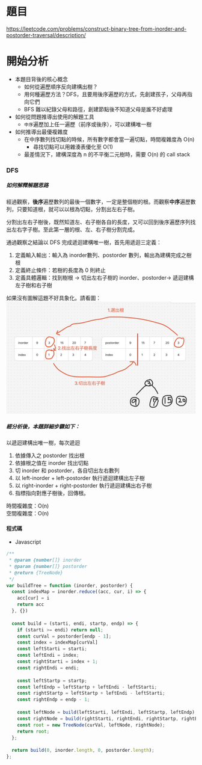 # 題目

https://leetcode.com/problems/construct-binary-tree-from-inorder-and-postorder-traversal/description/

# 開始分析

- 本題目背後的核心概念
  - 如何從遍歷順序反向建構出樹？
  - 用何種遍歷方法？DFS，且要用後序遍歷的方式，先創建孩子，父母再指向它們
  - BFS 難以紀錄父母和路徑，創建節點後不知道父母是誰不好處理
- 如何從問題推導出使用的解題工具
  - `中序`遍歷加上任一遍歷（前序或後序），可以建構唯一樹
- 如何推導出最優複雜度
  - 在中序數列找切點的時候，所有數字都會當一遍切點，時間複雜度為 O(n)
    - 尋找切點可以用雜湊表優化至 O(1)
  - 最差情況下，建構深度為 n 的不平衡二元樹時，需要 O(n) 的 call stack

### DFS

##### 如何解釋解題思路
經過觀察，**後序**遍歷數列的最後一個數字，一定是整個樹的根。而觀察**中序**遍歷數列，只要知道根，就可以以根為切點，分割出左右子樹。

分割出左右子樹後，既然知道左、右子樹各自的長度，又可以回到後序遍歷序列找出左右字子樹。至此第一層的根、左、右子樹分割完成。

通過觀察之結論以 DFS 完成遞迴建構唯一樹，首先用遞迴三定義：
1. 定義輸入輸出：輸入為 inorder數列、postorder 數列，輸出為建構完成之樹根
2. 定義終止條件：若樹的長度為 0 則終止
3. 定義具體邏輯：找到樹根 -> 切出左右子樹的 inorder、postorder-> 遞迴建構左子樹和右子樹

如果沒有圖解這題不好具象化。請看圖： 
![](./106-1.png)

##### 經分析後，本題詳細步驟如下：
以遞迴建構出唯一樹，每次遞迴
1. 依據傳入之 postorder 找出根
2. 依據根之值在 inorder 找出切點
3. 切 inorder 和 postorder，各自切出左右數列
4. 以 left-inorder + left-postorder 執行遞迴建構出左子樹
5. 以 right-inorder + right-postorder 執行遞迴建構出右子樹
6. 指標指向對應子樹後，回傳根。

時間複雜度：O(n)  
空間複雜度：O(n)

#### 程式碼

- Javascript

```js
/**
 * @param {number[]} inorder
 * @param {number[]} postorder
 * @return {TreeNode}
 */
var buildTree = function (inorder, postorder) {
  const indexMap = inorder.reduce((acc, cur, i) => {
    acc[cur] = i
    return acc
  }, {})

  const build = (starti, endi, startp, endp) => {
    if (starti >= endi) return null;
    const curVal = postorder[endp - 1];
    const index = indexMap[curVal]
    const leftStarti = starti;
    const leftEndi = index;
    const rightStarti = index + 1;
    const rightEndi = endi;

    const leftStartp = startp;
    const leftEndp = leftStartp + leftEndi - leftStarti;
    const rightStartp = leftStartp + leftEndi - leftStarti;
    const rightEndp = endp - 1;

    const leftNode = build(leftStarti, leftEndi, leftStartp, leftEndp);
    const rightNode = build(rightStarti, rightEndi, rightStartp, rightEndp);
    const root = new TreeNode(curVal, leftNode, rightNode);
    return root;
  };

  return build(0, inorder.length, 0, postorder.length);
};
```
